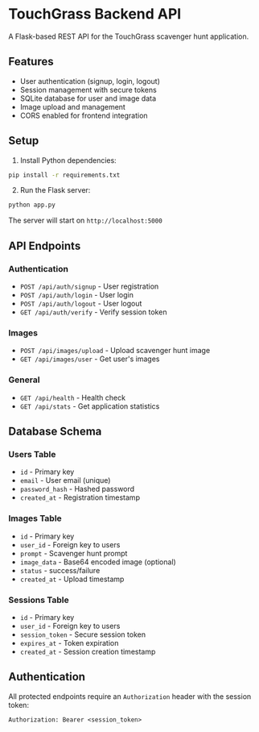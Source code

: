 # TouchGrass Backend API

A Flask-based REST API for the TouchGrass scavenger hunt application.

## Features

- User authentication (signup, login, logout)
- Session management with secure tokens
- SQLite database for user and image data
- Image upload and management
- CORS enabled for frontend integration

## Setup

1. Install Python dependencies:
```bash
pip install -r requirements.txt
```

2. Run the Flask server:
```bash
python app.py
```

The server will start on `http://localhost:5000`

## API Endpoints

### Authentication
- `POST /api/auth/signup` - User registration
- `POST /api/auth/login` - User login
- `POST /api/auth/logout` - User logout
- `GET /api/auth/verify` - Verify session token

### Images
- `POST /api/images/upload` - Upload scavenger hunt image
- `GET /api/images/user` - Get user's images

### General
- `GET /api/health` - Health check
- `GET /api/stats` - Get application statistics

## Database Schema

### Users Table
- `id` - Primary key
- `email` - User email (unique)
- `password_hash` - Hashed password
- `created_at` - Registration timestamp

### Images Table
- `id` - Primary key
- `user_id` - Foreign key to users
- `prompt` - Scavenger hunt prompt
- `image_data` - Base64 encoded image (optional)
- `status` - success/failure
- `created_at` - Upload timestamp

### Sessions Table
- `id` - Primary key
- `user_id` - Foreign key to users
- `session_token` - Secure session token
- `expires_at` - Token expiration
- `created_at` - Session creation timestamp

## Authentication

All protected endpoints require an `Authorization` header with the session token:
```
Authorization: Bearer <session_token>